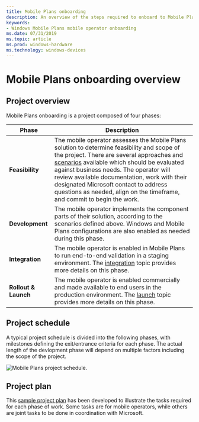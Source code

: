 ```yaml
---
title: Mobile Plans onboarding
description: An overview of the steps required to onboard to Mobile Plans
keywords:
- Windows Mobile Plans mobile operator onboarding
ms.date: 07/31/2019
ms.topic: article
ms.prod: windows-hardware
ms.technology: windows-devices
---
```


# Mobile Plans onboarding overview

## Project overview

Mobile Plans onboarding is a project composed of four phases:

| Phase | Description |
| --- | --- |
| **Feasibility** | The mobile operator assesses the Mobile Plans solution to determine feasibility and scope of the project. There are several approaches and [scenarios](mobile-plans-scenarios.md) available which should be evaluated against business needs. The operator will review available documentation, work with their designated Microsoft contact to address questions as needed, align on the timeframe, and commit to begin the work. |
| **Development** | The mobile operator implements the component parts of their solution, according to the scenarios defined above. Windows and Mobile Plans configurations are also enabled as needed during this phase. |
| **Integration** | The mobile operator is enabled in Mobile Plans to run end-to-end validation in a staging environment. The [integration](mobile-plans-integration.md) topic provides more details on this phase. |
| **Rollout & Launch** | The mobile operator is enabled commercially and made available to end users in the production environment. The [launch](mobile-plans-launch.md) topic provides more details on this phase. |

## Project schedule

A typical project schedule is divided into the following phases, with milestones defining the exit/entrance criteria for each phase. The actual length of the devlopment phase will depend on multiple factors including the scope of the project.

![Mobile Plans project schedule.](images/mobile_plans_project_schedule.png)

## Project plan

This [sample project plan](mobile-plans-appendix.md#high-level-integration-schedule) has been developed to illustrate the tasks required for each phase of work. Some tasks are for mobile operators, while others are joint tasks to be done in coordination with Microsoft.
